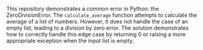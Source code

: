 This repository demonstrates a common error in Python: the ZeroDivisionError. The `calculate_average` function attempts to calculate the average of a list of numbers.  However, it does not handle the case of an empty list, leading to a division by zero error. The solution demonstrates how to correctly handle this edge case by returning 0 or raising a more appropriate exception when the input list is empty.
